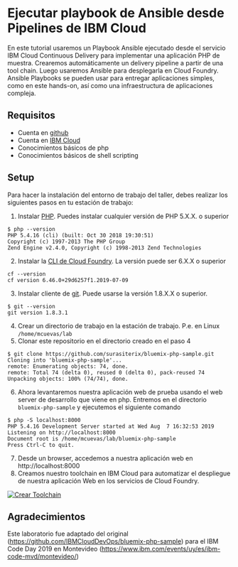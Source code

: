 # Ejecutar playbook de Ansible desde Pipelines de IBM Cloud

En este tutorial usaremos un Playbook Ansible ejecutado desde el servicio IBM Cloud Continuous Delivery para implementar una aplicación PHP de muestra. Crearemos automáticamente un delivery pipeline a partir de una tool chain. Luego usaremos Ansible para desplegarla en Cloud Foundry. Ansible Playbooks se pueden usar para entregar aplicaciones simples, como en este hands-on, así como una infraestructura de aplicaciones compleja.

## Requisitos

- Cuenta en [github](https://github.com)
- Cuenta en [IBM Cloud](https://cloud.ibm.com)
- Conocimientos básicos de php
- Conocimientos básicos de shell scripting

## Setup

Para hacer la instalación del entorno de trabajo del taller, debes realizar los siguientes pasos en tu estación de trabajo:

1. Instalar [PHP](http://php.net/downloads.php). Puedes instalar cualquier versión de PHP 5.X.X. o superior
```
$ php --version
PHP 5.4.16 (cli) (built: Oct 30 2018 19:30:51)
Copyright (c) 1997-2013 The PHP Group
Zend Engine v2.4.0, Copyright (c) 1998-2013 Zend Technologies
```
2. Instalar la [CLI de Cloud Foundry](https://docs.cloudfoundry.org/cf-cli/install-go-cli.html). La versión puede ser 6.X.X o superior
```
cf --version
cf version 6.46.0+29d6257f1.2019-07-09
```
3. Instalar cliente de [git](https://git-scm.com/downloads). Puede usarse la versión 1.8.X.X o superior.
```
$ git --version
git version 1.8.3.1
```
4. Crear un directorio de trabajo en la estación de trabajo. P.e. en Linux ```/home/mcuevas/lab```
5. Clonar este repositorio en el directorio creado en el paso 4
```
$ git clone https://github.com/surasiterix/bluemix-php-sample.git
Cloning into 'bluemix-php-sample'...
remote: Enumerating objects: 74, done.
remote: Total 74 (delta 0), reused 0 (delta 0), pack-reused 74
Unpacking objects: 100% (74/74), done.
```
6. Ahora levantaremos nuestra aplicación web de prueba usando el web server de desarrollo que viene en php. Entremos en el directorio ```bluemix-php-sample``` y ejecutemos el siguiente comando
```
$ php -S localhost:8000
PHP 5.4.16 Development Server started at Wed Aug  7 16:32:53 2019
Listening on http://localhost:8000
Document root is /home/mcuevas/lab/bluemix-php-sample
Press Ctrl-C to quit.
```
7. Desde un browser, accedemos a nuestra aplicación web en http://localhost:8000
8. Creamos nuestro toolchain en IBM Cloud para automatizar el despliegue de nuestra aplicación Web en los servicios de Cloud Foundry.

[![Crear Toolchain](https://console.ng.bluemix.net/devops/graphics/create_toolchain_button.png)](https://console.ng.bluemix.net/devops/setup/deploy/?repository=https://github.com/anionsuarez/bluemix-php-sample)

## Agradecimientos

Este laboratorio fue adaptado del original (https://github.com/IBMCloudDevOps/bluemix-php-sample) para el IBM Code Day 2019 en Montevideo (https://www.ibm.com/events/uy/es/ibm-code-mvd/montevideo/)
